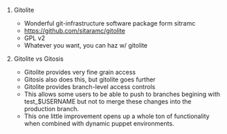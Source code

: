 1. Gitolite
	* Wonderful git-infrastructure software package form sitramc
	* https://github.com/sitaramc/gitolite
	* GPL v2
	* Whatever you want, you can haz w/ gitolite

2. Gitolite vs Gitosis
	* Gitolite provides very fine grain access
	* Gitosis also does this, but gitolite goes further
	* Gitolite provides branch-level access controls
	* This allows some users to be able to push 
	  to branches begining with test_$USERNAME
	  but not to merge these changes into the production
	  branch.
	* This one little improvement opens up a whole ton of functionality
	  when combined with dynamic puppet environments.
	
	
